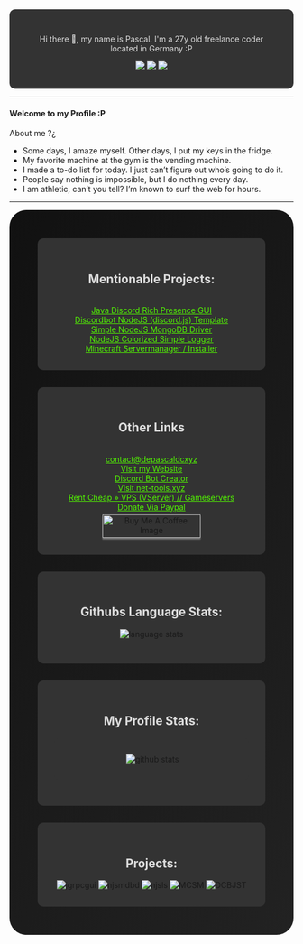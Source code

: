 <div style="background:#333; border-radius:10px; padding:30px;" align="center">
    <p style="color:#DDD">
    Hi there 👋, my name is Pascal. I'm a 27y old freelance coder located in Germany :P
    </p>
    <a style="color:#00ff00" target="_blank" href="https://github.com/depascaldc/"><img src="https://img.shields.io/github/followers/depascaldc?label=GitHub%20Followers&logo=GitHub&logoColor=%23ffffff&style=flat-square"></img></a>
    <a style="color:#00ff00" target="_blank" href="https://discord.gg/Hjymztg5rR"><img src="https://img.shields.io/discord/776519121147527210?label=depascaldc.xyz%20Discord&logo=Discord&logoColor=%23ffffff&style=flat-square"></img></a>
    <a style="color:#00ff00" target="_blank" href="https://www.paypal.com/paypalme/depascaldc"><img src="https://img.shields.io/static/v1?label=Donate%20Via%20Paypal&message=paypal&style=flat-square&logo=paypal&color=lightgrey"></img></a>
</div>

---

#### Welcome to my Profile :P

About me ?¿

- Some days, I amaze myself. Other days, I put my keys in the fridge.
- My favorite machine at the gym is the vending machine.
- I made a to-do list for today. I just can’t figure out who’s going to do it.
- People say nothing is impossible, but I do nothing every day.
- I am athletic, can’t you tell? I’m known to surf the web for hours.

---

<div style="background: linear-gradient(125deg, #111, #222); border-radius: 30px; padding: 50px;">
    <div style="background:#333; border-radius:10px; padding:30px;" align="center">
        <h2 style="color:#DDD">Mentionable Projects:</h2><br />
        <a style="margin-top: 5px;color:#52f700" target="_blank"
            href="https://github.com/depascaldc/Java-DiscordRPC-GUI"> Java Discord Rich Presence GUI</a><br />
        <a style="margin-top: 5px;color:#52f700" target="_blank"
            href="https://github.com/depascaldc/DiscordBot-JS-Template">Discordbot NodeJS (discord.js) Template</a><br />
        <a style="margin-top: 5px;color:#52f700" target="_blank"
            href="https://www.npmjs.com/package/nodejs-mongodb-driver"> Simple NodeJS MongoDB Driver</a><br />
        <a style="margin-top: 5px;color:#52f700" target="_blank"
            href="https://www.npmjs.com/package/simple-nodejs-logger"> NodeJS Colorized Simple Logger</a><br />
        <a style="margin-top: 5px;color:#52f700" target="_blank"
            href="https://github.com/depascaldc/MinecraftServermanager"> Minecraft Servermanager / Installer</a>
    </div>
    <div style="background:#333; border-radius:10px; padding:30px;  margin-top:30px;" align="center">
        <h2 style="color:#DDD">Other Links</h2><br />
        <a style="margin-top: 5px;color:#52f700" target="_blank"
            href="mailto://contact@depascaldc.xyz">contact@depascaldcxyz</a><br />
        <a style="margin-top: 5px;color:#52f700" target="_blank" href="https://depascaldc.xyz/">Visit my
            Website</a><br />
        <a style="margin-top: 5px;color:#52f700" target="_blank" href="https://discordbot-creator.xyz/">Discord Bot
            Creator</a><br />
        <a style="margin-top: 5px;color:#52f700" target="_blank" href="https://net-tools.xyz/">Visit
            net-tools.xyz</a><br />
        <a style="margin-top: 5px;color:#52f700" target="_blank" href="https://minehub.de/register/?ref=88553">Rent
            Cheap » VPS (VServer) // Gameservers</a><br />
        <a style="margin-top: 5px;color:#52f700" target="_blank"
            href="https://www.paypal.com/paypalme/depascaldc">Donate Via Paypal</a><br />
        <a align="center" href="https://www.buymeacoffee.com/depascaldc" target="_blank"><img
                src="https://www.buymeacoffee.com/assets/img/custom_images/orange_img.png" alt="Buy Me A Coffee Image"
                style="margin-top: 5px; height: 41px !important;width: 174px !important;box-shadow: 0px 3px 2px 0px rgba(190, 190, 190, 0.5) !important;-webkit-box-shadow: 0px 3px 2px 0px rgba(190, 190, 190, 0.5) !important;"></a>
    </div>
    <div align="center" style="background:#333; border-radius:10px; padding:30px;  margin-top:30px;">
        <h2 style="color:#DDD">Githubs Language Stats:</h2>
        <p><img src="https://github-readme-stats.vercel.app/api/top-langs/?username=depascaldc&layout=compact&theme=dark"
                alt="language stats"></p>
    </div>
    <div align="center" style="background:#333; border-radius:10px; padding:30px;  margin-top:30px;">
        <h2 style="color:#DDD">My Profile Stats:</h2>
        <p style="background:#333; border-radius:10px; padding:30px;" align="center">&nbsp;<img
                src="https://github-readme-stats.vercel.app/api?username=depascaldc&show_icons=true&hide=issues,prs&theme=dark"
                alt="github stats"></p>
    </div>
    <div align="center" style="background:#333; border-radius:10px; padding:30px;  margin-top:30px;">
        <h2 style="color:#DDD">Projects:</h2>
        <div style="display:flexbox;">
            <img class="projectImage"
                src="https://github-readme-stats.vercel.app/api/pin/?username=depascaldc&repo=Java-DiscordRPC-GUI&theme=dark"
                alt="jgrpcgui">
            <img class="projectImage"
                src="https://github-readme-stats.vercel.app/api/pin/?username=depascaldc&repo=nodejs-mongodb-driver&theme=dark"
                alt="njsmdbd">
            <img class="projectImage"
                src="https://github-readme-stats.vercel.app/api/pin/?username=depascaldc&repo=simple-nodejs-logger&theme=dark"
                alt="njsls">
            <img class="projectImage"
                src="https://github-readme-stats.vercel.app/api/pin/?username=depascaldc&repo=MinecraftServermanager&theme=dark"
                alt="MCSM">
            <img class="projectImage"
                src="https://github-readme-stats.vercel.app/api/pin/?username=depascaldc&repo=DiscordBot-JS-Template&theme=dark"
                alt="DCBJST">
        </div>
    </div>
</div>
